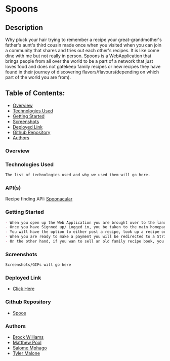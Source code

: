 # Spoons

## Description

Why pluck your hair trying to remember a recipe your great-grandmother's father's aunt's third cousin made once when you visited when you can join a community that shares and tries out each other's recipes. It is like come dine with me but not really in person. Spoons is a WebApplication that brings people from all over the world to be a part of a network that just loves food and does not gatekeep family recipes or new recipes they have found in their journey of discovering flavors/flavours(depending on which part of the world you are from).

## Table of Contents:

- [Overview](#Overview)
- [Technologies Used](#Technologies-Used)
- [Getting Started](#Getting-Started)
- [Screenshots](#Screenshots)
- [Deployed Link](#Deployed-Link)
- [Github Repository](#Github-Repository)
- [Authors](#Authors)

### Overview

### Technologies Used

```md
The list of technologies used and why we used them will go here.
```

### API(s)

Recipe finding API: [Spoonacular](https://spoonacular.com)

### Getting Started

```md
- When you open up the Web Application you are brought over to the landing page and you will be given the option to either SignUp or Login.
- Once you have Signned up/ Logged in, you be taken to the main homepage with the various categories (Gluten Free, Sugar Free(no sugar added), Dairy Free, Vegeterian, Meat Lovers).
- You will have the option to either post a recipe, look up a recipe or make a compilation of your recipes and sell them on the site, or even make a donation to a user who's recipes youve tried and liked the most.
- When you are ready to make a payment you will be redirected to a Stripe form/page where you will make a secure payment.
- On the other hand, if you wan to sell an old family recipe book, you will put it up and wait to be contacted by a buyer.
```

### Screenshots

```md
Screenshots/GIFs will go here
```

### Deployed Link

- [Click Here](https://deployed.link/will-go/here)

### Github Repository

- [Spoos](https://github.com/TylerJMalone/recipe-tracker)

### Authors

- [Brock Williams](https://github.com/CalmedDuck)
- [Matthew Pool](https://github.com/hewman82)
- [Salome Mphago](https://github.com/Saiishago)
- [Tyler Malone](https://github.com/TylerJMalone)
